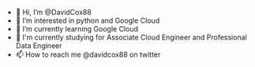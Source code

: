 - 👋 Hi, I’m @DavidCox88
- 👀 I’m interested in python and Google Cloud
- 🌱 I’m currently learning Google Cloud
- 📜 I'm currently studying for Associate Cloud Engineer and Professional Data Engineer
- 📫 How to reach me @davidcox88 on twitter
<!---
- 💞️ I’m looking to collaborate on ...
--->


<!---
DavidCox88/DavidCox88 is a ✨ special ✨ repository because its `README.md` (this file) appears on your GitHub profile.
You can click the Preview link to take a look at your changes.
--->
